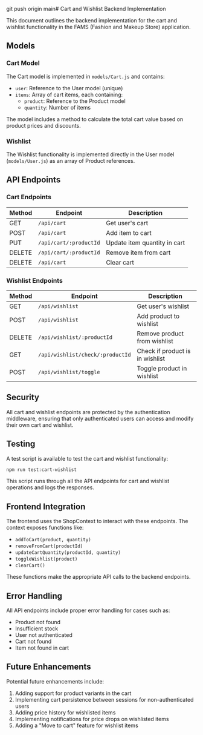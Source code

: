 git push origin main# Cart and Wishlist Backend Implementation

This document outlines the backend implementation for the cart and wishlist functionality in the FAMS (Fashion and Makeup Store) application.

## Models

### Cart Model

The Cart model is implemented in `models/Cart.js` and contains:

- `user`: Reference to the User model (unique)
- `items`: Array of cart items, each containing:
  - `product`: Reference to the Product model
  - `quantity`: Number of items

The model includes a method to calculate the total cart value based on product prices and discounts.

### Wishlist

The Wishlist functionality is implemented directly in the User model (`models/User.js`) as an array of Product references.

## API Endpoints

### Cart Endpoints

| Method | Endpoint | Description |
|--------|----------|-------------|
| GET | `/api/cart` | Get user's cart |
| POST | `/api/cart` | Add item to cart |
| PUT | `/api/cart/:productId` | Update item quantity in cart |
| DELETE | `/api/cart/:productId` | Remove item from cart |
| DELETE | `/api/cart` | Clear cart |

### Wishlist Endpoints

| Method | Endpoint | Description |
|--------|----------|-------------|
| GET | `/api/wishlist` | Get user's wishlist |
| POST | `/api/wishlist` | Add product to wishlist |
| DELETE | `/api/wishlist/:productId` | Remove product from wishlist |
| GET | `/api/wishlist/check/:productId` | Check if product is in wishlist |
| POST | `/api/wishlist/toggle` | Toggle product in wishlist |

## Security

All cart and wishlist endpoints are protected by the authentication middleware, ensuring that only authenticated users can access and modify their own cart and wishlist.

## Testing

A test script is available to test the cart and wishlist functionality:

```bash
npm run test:cart-wishlist
```

This script runs through all the API endpoints for cart and wishlist operations and logs the responses.

## Frontend Integration

The frontend uses the ShopContext to interact with these endpoints. The context exposes functions like:

- `addToCart(product, quantity)`
- `removeFromCart(productId)`
- `updateCartQuantity(productId, quantity)`
- `toggleWishlist(product)`
- `clearCart()`

These functions make the appropriate API calls to the backend endpoints.

## Error Handling

All API endpoints include proper error handling for cases such as:

- Product not found
- Insufficient stock
- User not authenticated
- Cart not found
- Item not found in cart

## Future Enhancements

Potential future enhancements include:

1. Adding support for product variants in the cart
2. Implementing cart persistence between sessions for non-authenticated users
3. Adding price history for wishlisted items
4. Implementing notifications for price drops on wishlisted items
5. Adding a "Move to cart" feature for wishlist items 